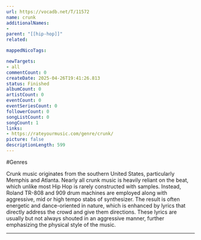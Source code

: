 ```yaml
---
url: https://vocadb.net/T/11572
name: crunk
additionalNames: 
- 
parent: "[[hip-hop]]"
related:

mappedNicoTags:

newTargets:
- all
commentCount: 0
createDate: 2025-04-26T19:41:26.813
status: Finished
albumCount: 0
artistCount: 0
eventCount: 0
eventSeriesCount: 0
followerCount: 0
songListCount: 0
songCount: 1
links: 
- https://rateyourmusic.com/genre/crunk/
picture: false
descriptionLength: 599
---
```


#Genres

Crunk music originates from the southern United States, particularly Memphis and Atlanta. Nearly all crunk music is heavily reliant on the beat, which unlike most Hip Hop is rarely constructed with samples. Instead, Roland TR-808 and 909 drum machines are employed along with aggressive, mid or high tempo stabs of synthesizer. The result is often energetic and dance-oriented in nature, which is enhanced by lyrics that directly address the crowd and give them directions. These lyrics are usually but not always shouted in an aggressive manner, further emphasizing the physical style of the music.

---

